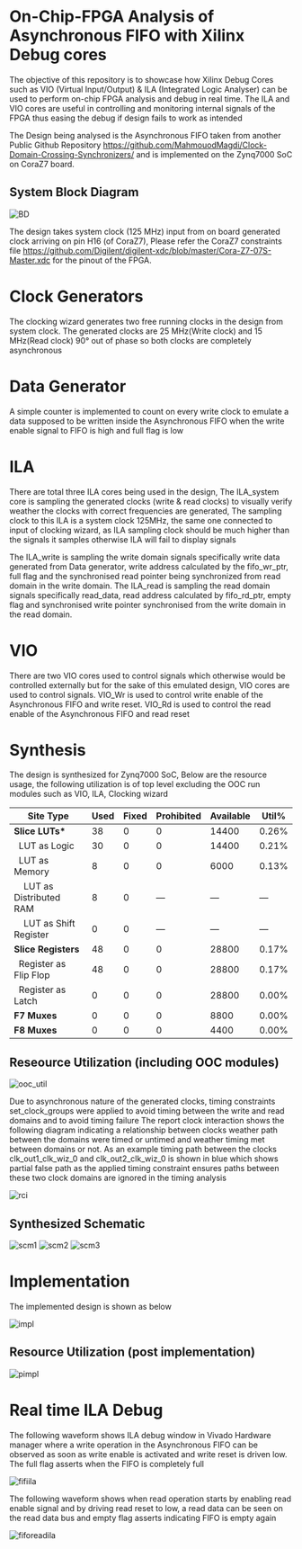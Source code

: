 # On-Chip-FPGA Analysis of Asynchronous FIFO with Xilinx Debug cores
The objective of this repository is to showcase how Xilinx Debug Cores such as VIO (Virtual Input/Output) & ILA (Integrated Logic Analyser) can be used to perform on-chip FPGA analysis and debug in real time.
The ILA and VIO cores are useful in controlling and monitoring internal signals of the FPGA thus easing the debug if design fails to work as intended

The Design being analysed is the Asynchronous FIFO taken from another Public Github Repository https://github.com/MahmouodMagdi/Clock-Domain-Crossing-Synchronizers/ and is implemented on the Zynq7000 SoC on CoraZ7 board.

## System Block Diagram

![BD](AFIFO-BD.svg)

The design takes system clock (125 MHz) input from on board generated clock arriving on pin H16 (of CoraZ7), Please refer the CoraZ7 constraints file https://github.com/Digilent/digilent-xdc/blob/master/Cora-Z7-07S-Master.xdc for the pinout of the FPGA.
# Clock Generators
The clocking wizard generates two free running clocks in the design from system clock.
The generated clocks are 25 MHz(Write clock) and 15 MHz(Read clock) 90° out of phase so both clocks are completely asynchronous

# Data Generator
A simple counter is implemented to count on every write clock to emulate a data supposed to be written inside the Asynchronous FIFO when the write enable signal to FIFO is high and full flag is low

# ILA
There are total three ILA cores being used in the design, The ILA_system core is sampling the generated clocks (write & read clocks) to visually verify weather the clocks with correct frequencies are generated, The sampling clock to this ILA is a system clock 125MHz, the same one connected to input of clocking wizard, as ILA sampling clock should be much higher than the signals it samples otherwise ILA will fail to display signals

The ILA_write is sampling the write domain signals specifically write data generated from Data generator, write address calculated by the fifo_wr_ptr, full flag and the synchronised read pointer being synchronized from read domain in the write domain.
The ILA_read is sampling the read domain signals specifically read_data, read address calculated by fifo_rd_ptr, empty flag and synchronised write pointer synchronised from the write domain in the read domain.

# VIO

There are two VIO cores used to control signals which otherwise would be controlled externally but for the sake of this emulated design, VIO cores are used to control signals.
VIO_Wr is used to control write enable of the Asynchronous FIFO and write reset.
VIO_Rd is used to control the read enable of the Asynchronous FIFO and read reset

# Synthesis
The design is synthesized for Zynq7000 SoC, Below are the resource usage, the following utilization is of top level excluding the OOC run modules such as VIO, ILA, Clocking wizard

| Site Type                  | Used | Fixed | Prohibited | Available | Util% |
|----------------------------|------|-------|------------|-----------|--------|
| **Slice LUTs\***           |   38 |     0 |          0 |     14400 |  0.26% |
| &nbsp;&nbsp;LUT as Logic   |   30 |     0 |          0 |     14400 |  0.21% |
| &nbsp;&nbsp;LUT as Memory  |    8 |     0 |          0 |      6000 |  0.13% |
| &nbsp;&nbsp;&nbsp;&nbsp;LUT as Distributed RAM | 8 | 0 | — | — | — |
| &nbsp;&nbsp;&nbsp;&nbsp;LUT as Shift Register  | 0 | 0 | — | — | — |
| **Slice Registers**        |   48 |     0 |          0 |     28800 |  0.17% |
| &nbsp;&nbsp;Register as Flip Flop | 48 | 0 | 0 | 28800 | 0.17% |
| &nbsp;&nbsp;Register as Latch     | 0  | 0 | 0 | 28800 | 0.00% |
| **F7 Muxes**               |    0 |     0 |          0 |      8800 |  0.00% |
| **F8 Muxes**               |    0 |     0 |          0 |      4400 |  0.00% |



## Reseource Utilization (including OOC modules)

![ooc_util](reseource_ooc.png)


Due to asynchronous nature of the generated clocks, timing constraints set_clock_groups were applied to avoid timing between the write and read domains and to avoid timing failure
The report clock interaction shows the following diagram indicating a relationship between clocks weather path between the domains were timed or untimed and weather timing met between domains or not. As an example timing path between the clocks clk_out1_clk_wiz_0 and clk_out2_clk_wiz_0 is shown in blue which shows partial false path as the applied timing constraint ensures paths between these two clock domains are ignored in the timing analysis

![rci](report_clock_interaction.png)

## Synthesized Schematic

![scm1](schematic-afifo-1.png)
![scm2](schematic-afifo-2.png)
![scm3](schematic-afifo-3.png)

# Implementation

The implemented design is shown as below

![impl](post-implementation-die.png)

## Resource Utilization (post implementation)
![pimpl](post-implemented-util.png)

# Real time ILA Debug

The following waveform shows ILA debug window in Vivado Hardware manager where a write operation in the Asynchronous FIFO can be observed as soon as write enable is activated and write reset is driven low. The full flag asserts when the FIFO is completely full

![fifiila](ILA-FIFO-Write.png)

The following waveform shows when read operation starts by enabling read enable signal and by driving read reset to low, a read data can be seen on the read data bus and empty flag asserts indicating FIFO is empty again

![fiforeadila](ILA-FIFO-read.png)





